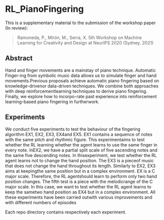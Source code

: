 # RL_PianoFingering
This is a supplementary material to the submission of the workshop paper (In review):
>Ramoneda, P., Mirón, M., Serra, X. 5th Workshop on Machine Learning for Creativity and Design at NeurIPS 2020 (Sydney, 2021)


## Abstract

Hand and finger movements are a mainstay of piano technique. Automatic Finger-ing from symbolic music data allows us to simulate finger and hand movements.Previous proposals achieve automatic piano fingering based on knowledge-drivenor data-driven techniques. We combine both approaches with deep reinforcementlearning techniques to derive piano fingering. Finally, we explore how to incorpo-rate past experience into reinforcement learning-based piano fingering in furtherwork.

## Experiments

We conduct five experiments to test the behaviour of the fingering algorithm EX1, EX2, EX3, EX4and EX5. EX1 contains a sequence of notes with the same pitch and rhythmic figure. This experimentaims to test whether the RL learning whether the agent learns to use the same finger in every note. InEX2, we have a partial split scale of five ascending notes and the same five descending notes. In thisexperiment, we test whether the RL agent learns not to change the hand position. The EX3 is a pieceof music that does not change the hand throughout its length. Similarly to EX2, EX3 aims at keepingthe same position but in a complex environment. EX is a C major scale. Therefore, the RL agentshould learn to perform only two hand position changes. The fifth test is a piece with the melodicrange of the C major scale. In this case, we want to test whether the RL agent learns to keep the sametwo hand position as EX4 but in a complex environment. All these experiments have been carried outwith various improvements and with different numbers of episodes

Each repo directory contains respectively each experiment.
